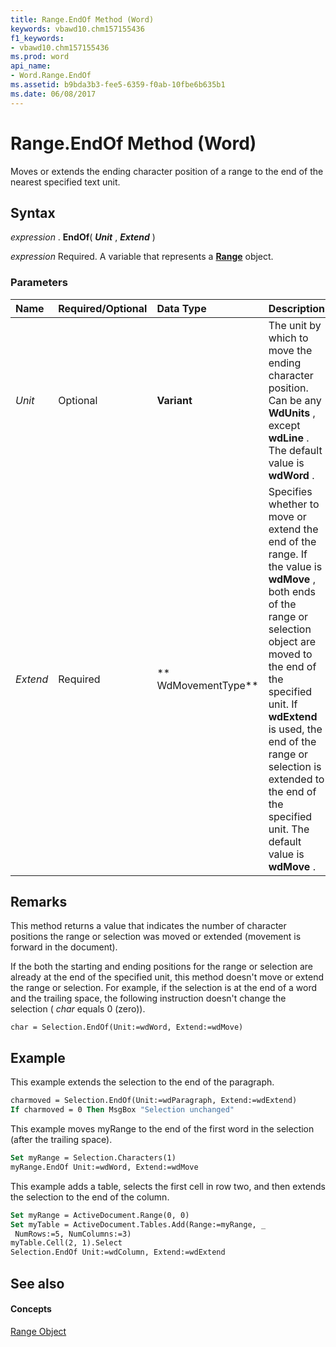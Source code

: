 ```yaml
---
title: Range.EndOf Method (Word)
keywords: vbawd10.chm157155436
f1_keywords:
- vbawd10.chm157155436
ms.prod: word
api_name:
- Word.Range.EndOf
ms.assetid: b9bda3b3-fee5-6359-f0ab-10fbe6b635b1
ms.date: 06/08/2017
---
```



# Range.EndOf Method (Word)

Moves or extends the ending character position of a range to the end of the nearest specified text unit.


## Syntax

 _expression_ . **EndOf**( **_Unit_** , **_Extend_** )

 _expression_ Required. A variable that represents a **[Range](Word.Range.md)** object.


### Parameters



|**Name**|**Required/Optional**|**Data Type**|**Description**|
|:-----|:-----|:-----|:-----|
| _Unit_|Optional| **Variant**|The unit by which to move the ending character position. Can be any  **WdUnits** , except **wdLine** . The default value is **wdWord** .|
| _Extend_|Required| ** WdMovementType**|Specifies whether to move or extend the end of the range. If the value is  **wdMove** , both ends of the range or selection object are moved to the end of the specified unit. If **wdExtend** is used, the end of the range or selection is extended to the end of the specified unit. The default value is **wdMove** .|

## Remarks

This method returns a value that indicates the number of character positions the range or selection was moved or extended (movement is forward in the document).

If the both the starting and ending positions for the range or selection are already at the end of the specified unit, this method doesn't move or extend the range or selection. For example, if the selection is at the end of a word and the trailing space, the following instruction doesn't change the selection ( _char_ equals 0 (zero)).




```
char = Selection.EndOf(Unit:=wdWord, Extend:=wdMove)
```


## Example

This example extends the selection to the end of the paragraph.


```vb
charmoved = Selection.EndOf(Unit:=wdParagraph, Extend:=wdExtend) 
If charmoved = 0 Then MsgBox "Selection unchanged"
```

This example moves myRange to the end of the first word in the selection (after the trailing space).




```vb
Set myRange = Selection.Characters(1) 
myRange.EndOf Unit:=wdWord, Extend:=wdMove
```

This example adds a table, selects the first cell in row two, and then extends the selection to the end of the column.




```vb
Set myRange = ActiveDocument.Range(0, 0) 
Set myTable = ActiveDocument.Tables.Add(Range:=myRange, _ 
 NumRows:=5, NumColumns:=3) 
myTable.Cell(2, 1).Select 
Selection.EndOf Unit:=wdColumn, Extend:=wdExtend
```


## See also


#### Concepts


[Range Object](Word.Range.md)

